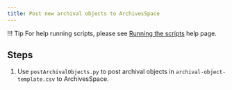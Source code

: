 ```yaml
---
title: Post new archival objects to ArchivesSpace
---
```


!!! Tip
    For help running scripts, please see [Running the scripts](../python-scripts/running-the-scripts.md) help page.

## Steps
1. Use `postArchivalObjects.py` to post archival objects in `archival-object-template.csv` to ArchivesSpace.
